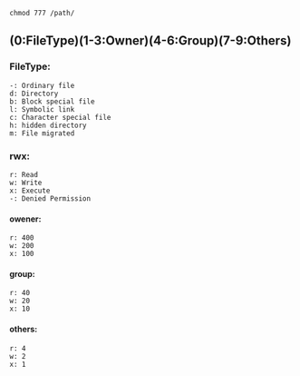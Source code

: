 
```
chmod 777 /path/
```
## (0:FileType)(1-3:Owner)(4-6:Group)(7-9:Others)


### FileType:
```
-: Ordinary file
d: Directory
b: Block special file
l: Symbolic link
c: Character special file
h: hidden directory
m: File migrated
```


### rwx:
```
r: Read
w: Write
x: Execute
-: Denied Permission
```


#### owener:
```
r: 400
w: 200
x: 100
```

#### group:
```
r: 40
w: 20
x: 10
```

#### others: 
```
r: 4
w: 2
x: 1
```
